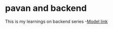 # pavan and backend 
This is my learnings on backend series 
-[Model link](https://app.eraser.io/workspace/13AZpgYJmUhLzJSxE9DJ?origin=share)